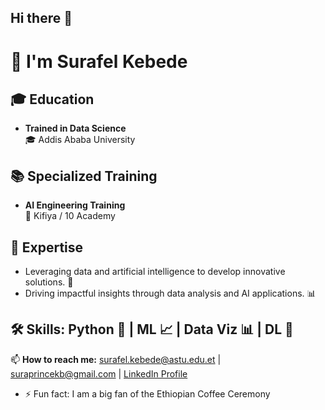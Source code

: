 ## Hi there 👋
# 👋 I'm Surafel Kebede
## 🎓 Education
- **Trained in Data Science**  
  🎓 Addis Ababa University
## 📚 Specialized Training
- **AI Engineering Training**  
  🤖 Kifiya / 10 Academy
## 💼 Expertise
- Leveraging data and artificial intelligence to develop innovative solutions. 🌟
- Driving impactful insights through data analysis and AI applications. 📊
## 🛠️ Skills: Python 🐍 | ML 📈 | Data Viz 📊 | DL 🧠
📫 **How to reach me:** [surafel.kebede@astu.edu.et](mailto:surafel.kebede@astu.edu.et) | [suraprincekb@gmail.com](mailto:suraprincekb@gmail.com) | [LinkedIn Profile](your_linkedin_profile_link)
- ⚡ Fun fact: I am a big fan of the Ethiopian Coffee Ceremony
<!--
**surak-alf/surak-alf** is a ✨ _special_ ✨ repository because its `README.md` (this file) appears on your GitHub profile.
